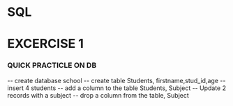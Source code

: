 # SQL

# EXCERCISE 1

### QUICK PRACTICLE ON DB
-- create database school
-- create table Students, firstname,stud_id,age
-- insert 4 students
-- add a column to the table Students, Subject
-- Update 2 records with a subject
-- drop a column from the table, Subject
